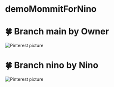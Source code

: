 # demoMommitForNino

# 🍀 Branch main by Owner
<img src="https://pbs.twimg.com/media/GHKmplda4AAEoXv?format=jpg&name=large" alt="Pinterest picture">

# 🍀 Branch nino by Nino
<img src="https://pbs.twimg.com/media/GGw7LFRaYAADWfL?format=jpg&name=large" alt="Pinterest picture">

